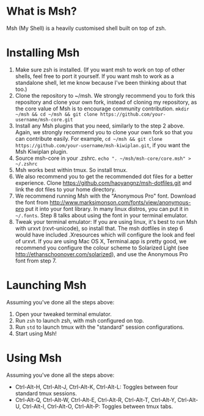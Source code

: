 # What is Msh?
Msh (My Shell) is a heavily customised shell built on top of zsh.

# Installing Msh
1. Make sure zsh is installed. (If you want msh to work on top of other shells, feel free to port it yourself. If you want msh to work as a standalone shell, let me know because I've been thinking about that too.)
2. Clone the repository to ~/msh. We strongly recommend you to fork this repository and clone your own fork, instead of cloning my repository, as the core value of Msh is to encourage community contribution. `mkdir ~/msh && cd ~/msh && git clone https://github.com/your-username/msh-core.git`
3. Install any Msh plugins that you need, similarly to the step 2 above. Again, we strongly recommend you to clone your own fork so that you can contribute easily. For example, `cd ~/msh && git clone https://github.com/your-username/msh-kiwiplan.git`, if you want the Msh Kiwiplan plugin. 
4. Source msh-core in your .zshrc. `echo ". ~/msh/msh-core/core.msh" > ~/.zshrc`
5. Msh works best within tmux. So install tmux.
6. We also recommend you to get the recommended dot files for a better experience. Clone https://github.com/haoyangnz/msh-dotfiles.git and link the dot files to your home directory.
7. We recommend running Msh with the "Anonymous Pro" font. Download the font from http://www.marksimonson.com/fonts/view/anonymous-pro put it into your font library. In many linux distros, you can put it in `~/.fonts`. Step 8 talks about using the font in your terminal emulator.
8. Tweak your terminal emulator: If you are using linux, it's best to run Msh with urxvt (rxvt-unicode), so install that. The msh dotfiles in step 6 would have included .Xresources which will configure the look and feel of urxvt. If you are using Mac OS X, Terminal.app is pretty good, we recommend you configure the colour scheme to Solarized Light (see http://ethanschoonover.com/solarized), and use the Anonymous Pro font from step 7.

# Launching Msh
Assuming you've done all the steps above:
1. Open your tweaked terminal emulator.
2. Run `zsh` to launch zsh, with msh configured on top.
3. Run `std` to launch tmux with the "standard" session configurations.
4. Start using Msh!

# Using Msh
Assuming you've done all the steps above:
- Ctrl-Alt-H, Ctrl-Alt-J, Ctrl-Alt-K, Ctrl-Alt-L: Toggles between four standard tmux sessions.
- Ctrl-Alt-Q, Ctrl-Alt-W, Ctrl-Alt-E, Ctrl-Alt-R, Ctrl-Alt-T, Ctrl-Alt-Y, Ctrl-Alt-U, Ctrl-Alt-I, Ctrl-Alt-O, Ctrl-Alt-P: Toggles between tmux tabs.
